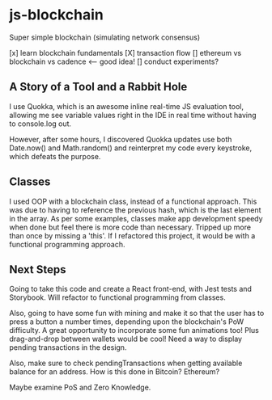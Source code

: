 # js-blockchain
Super simple blockchain (simulating network consensus)

[x] learn blockchain fundamentals
[X] transaction flow
[] ethereum vs blockchain vs cadence <-- good idea!
[] conduct experiments?

## A Story of a Tool and a Rabbit Hole
I use Quokka, which is an awesome inline real-time JS evaluation tool, allowing me see variable values right in the IDE in real time without having to console.log out.

However, after some hours, I discovered Quokka updates use both Date.now() and Math.random() and reinterpret my code every keystroke, which defeats the purpose.

## Classes
I used OOP with a blockchain class, instead of a functional approach. This was due to having to reference the previous hash, which is the last element in the array. As per some examples, classes make app development speedy when done but feel there is more code than necessary. Tripped up more than once by missing a 'this'.  If I refactored this project, it would be with a functional programming approach.

## Next Steps
Going to take this code and create a React front-end, with Jest tests and Storybook. Will refactor to functional programming from classes.

Also, going to have some fun with mining and make it so that the user has to press a button a number times, depending upon the blockchain's PoW difficulty. A great opportunity to incorporate some fun animations too! Plus drag-and-drop between wallets would be cool! Need a way to display pending transactions in the design.

Also, make sure to check pendingTransactions when getting available balance for an address. How is this done in Bitcoin? Ethereum?

Maybe examine PoS and Zero Knowledge.
